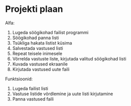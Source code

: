 # Projekti plaan

Alfa:
1. Lugeda söögikohad failist programmi
2. Söögikohad panna listi
3. Tsükliga hakata listist küsima 
4. Salvestada vastused listi
5. Repeat teisele inimesele
6. Võrrelda vastuste liste, kirjutada valitud söögikohad listi
7. Kuvada vastused ekraanile
8. Kirjutada vastused uute faili

Funktsioonid:
1. Lugeda failist listi
2. Vastuse listide võrdlemine ja uute listi kirjutamine
3. Panna vastused faili
